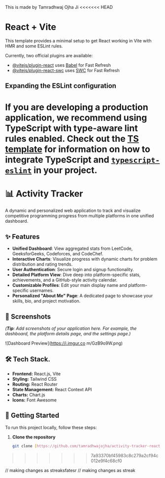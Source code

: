 This is made by Tamradhwaj Ojha Ji
<<<<<<< HEAD
# React + Vite

This template provides a minimal setup to get React working in Vite with HMR and some ESLint rules.

Currently, two official plugins are available:

- [@vitejs/plugin-react](https://github.com/vitejs/vite-plugin-react/blob/main/packages/plugin-react) uses [Babel](https://babeljs.io/) for Fast Refresh
- [@vitejs/plugin-react-swc](https://github.com/vitejs/vite-plugin-react/blob/main/packages/plugin-react-swc) uses [SWC](https://swc.rs/) for Fast Refresh

## Expanding the ESLint configuration

If you are developing a production application, we recommend using TypeScript with type-aware lint rules enabled. Check out the [TS template](https://github.com/vitejs/vite/tree/main/packages/create-vite/template-react-ts) for information on how to integrate TypeScript and [`typescript-eslint`](https://typescript-eslint.io) in your project.
=======
# 📊 Activity Tracker

A dynamic and personalized web application to track and visualize competitive programming progress from multiple platforms in one unified dashboard.

## ✨ Features

- **Unified Dashboard**: View aggregated stats from LeetCode, GeeksforGeeks, Codeforces, and CodeChef.
- **Interactive Charts**: Visualize progress with dynamic charts for problem distribution and rating trends.
- **User Authentication**: Secure login and signup functionality.
- **Detailed Platform View**: Dive deep into platform-specific stats, achievements, and a GitHub-style activity calendar.
- **Customizable Profiles**: Edit your main display name and platform-specific usernames.
- **Personalized "About Me" Page**: A dedicated page to showcase your skills, bio, and project motivation.

## 📸 Screenshots

*(**Tip**: Add screenshots of your application here. For example, the dashboard, the platform details page, and the settings page.)*

![Dashboard Preview](https://i.imgur.co
m/GzB9o9W.png)

## 🛠️ Tech Stack.

- **Frontend:** React.js, Vite
- **Styling:** Tailwind CSS
- **Routing:** React Router
- **State Management:** React Context API
- **Charts:** Chart.js
- **Icons:** Font Awesome

## 🚀 Getting Started

To run this project locally, follow these steps:

1. **Clone the repository**
   ```bash
   git clone [https://github.com/tamradhwajojha/activity-tracker-react.git](https://github.com/tamradhwajojha/activity-tracker-react.git)
>>>>>>> 7a93370bf45983c8c279a2cf94c012e9f4c68cf0


// making changes as streaksfatesr
// making changes as streak
